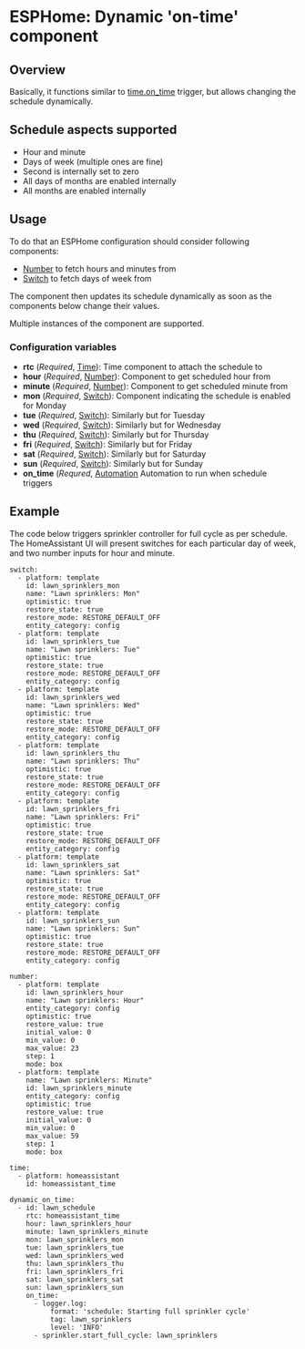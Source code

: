 # ESPHome: Dynamic 'on-time' component

## Overview
Basically, it functions similar to
[time.on_time](https://esphome.io/components/time/index.html#on-time-trigger)
trigger, but allows changing the schedule dynamically.

## Schedule aspects supported

* Hour and minute
* Days of week (multiple ones are fine)
* Second is internally set to zero
* All days of months are enabled internally
* All months are enabled internally

## Usage
To do that an ESPHome configuration should consider following components:
- [Number](https://esphome.io/index.html#number-components) to fetch hours and minutes from
- [Switch](https://esphome.io/index.html#switch-components) to fetch days of week from

The component then updates its schedule dynamically as soon as the components
below change their values.

Multiple instances of the component are supported.

### Configuration variables

* **rtc** (*Required*, [Time](https://esphome.io/components/time/index.html)): Time component to attach the schedule to
* **hour** (*Required*, [Number](https://esphome.io/index.html#number-components)): Component to get scheduled hour from
* **minute** (*Required*, [Number](https://esphome.io/index.html#number-components)): Component to get scheduled minute from
* **mon** (*Required*, [Switch](https://esphome.io/index.html#switch-components)): Component indicating the schedule is enabled for Monday
* **tue** (*Required*, [Switch](https://esphome.io/index.html#switch-components)): Similarly but for Tuesday
* **wed** (*Required*, [Switch](https://esphome.io/index.html#switch-components)): Similarly but for Wednesday
* **thu** (*Required*, [Switch](https://esphome.io/index.html#switch-components)): Similarly but for Thursday
* **fri** (*Required*, [Switch](https://esphome.io/index.html#switch-components)): Similarly but for Friday
* **sat** (*Required*, [Switch](https://esphome.io/index.html#switch-components)): Similarly but for Saturday
* **sun** (*Required*, [Switch](https://esphome.io/index.html#switch-components)): Similarly but for Sunday
* **on_time** (*Requred*, [Automation](https://esphome.io/guides/automations.html#automation) Automation to run when schedule triggers

## Example

The code below triggers sprinkler controller for full cycle as per schedule.
The HomeAssistant UI will present switches for each particular day of week, and
two number inputs for hour and minute.

```
switch:
  - platform: template
    id: lawn_sprinklers_mon
    name: "Lawn sprinklers: Mon"
    optimistic: true
    restore_state: true
    restore_mode: RESTORE_DEFAULT_OFF
    entity_category: config
  - platform: template
    id: lawn_sprinklers_tue
    name: "Lawn sprinklers: Tue"
    optimistic: true
    restore_state: true
    restore_mode: RESTORE_DEFAULT_OFF
    entity_category: config
  - platform: template
    id: lawn_sprinklers_wed
    name: "Lawn sprinklers: Wed"
    optimistic: true
    restore_state: true
    restore_mode: RESTORE_DEFAULT_OFF
    entity_category: config
  - platform: template
    id: lawn_sprinklers_thu
    name: "Lawn sprinklers: Thu"
    optimistic: true
    restore_state: true
    restore_mode: RESTORE_DEFAULT_OFF
    entity_category: config
  - platform: template
    id: lawn_sprinklers_fri
    name: "Lawn sprinklers: Fri"
    optimistic: true
    restore_state: true
    restore_mode: RESTORE_DEFAULT_OFF
    entity_category: config
  - platform: template
    id: lawn_sprinklers_sat
    name: "Lawn sprinklers: Sat"
    optimistic: true
    restore_state: true
    restore_mode: RESTORE_DEFAULT_OFF
    entity_category: config
  - platform: template
    id: lawn_sprinklers_sun
    name: "Lawn sprinklers: Sun"
    optimistic: true
    restore_state: true
    restore_mode: RESTORE_DEFAULT_OFF
    entity_category: config

number:
  - platform: template
    id: lawn_sprinklers_hour
    name: "Lawn sprinklers: Hour"
    entity_category: config
    optimistic: true
    restore_value: true
    initial_value: 0
    min_value: 0
    max_value: 23
    step: 1
    mode: box
  - platform: template
    name: "Lawn sprinklers: Minute"
    id: lawn_sprinklers_minute
    entity_category: config
    optimistic: true
    restore_value: true
    initial_value: 0
    min_value: 0
    max_value: 59
    step: 1
    mode: box

time:
  - platform: homeassistant
    id: homeassistant_time

dynamic_on_time:
  - id: lawn_schedule
    rtc: homeassistant_time
    hour: lawn_sprinklers_hour
    minute: lawn_sprinklers_minute
    mon: lawn_sprinklers_mon
    tue: lawn_sprinklers_tue
    wed: lawn_sprinklers_wed
    thu: lawn_sprinklers_thu
    fri: lawn_sprinklers_fri
    sat: lawn_sprinklers_sat
    sun: lawn_sprinklers_sun
    on_time:
      - logger.log:
          format: 'schedule: Starting full sprinkler cycle'
          tag: lawn_sprinklers
          level: 'INFO'
      - sprinkler.start_full_cycle: lawn_sprinklers
```
